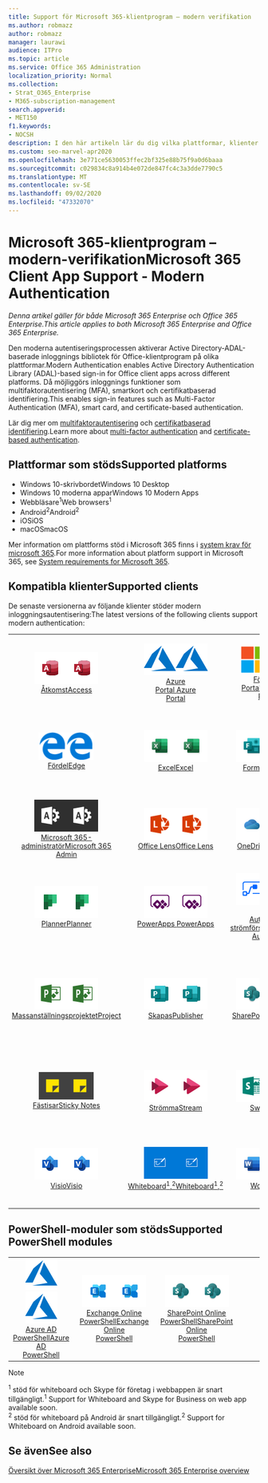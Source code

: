 ```yaml
---
title: Support för Microsoft 365-klientprogram – modern verifikation
ms.author: robmazz
author: robmazz
manager: laurawi
audience: ITPro
ms.topic: article
ms.service: Office 365 Administration
localization_priority: Normal
ms.collection:
- Strat_O365_Enterprise
- M365-subscription-management
search.appverid:
- MET150
f1.keywords:
- NOCSH
description: I den här artikeln lär du dig vilka plattformar, klienter och PowerShell-moduler som stöder modern auktorisering för Microsoft 365.
ms.custom: seo-marvel-apr2020
ms.openlocfilehash: 3e771ce5630053ffec2bf325e88b75f9a0d6baaa
ms.sourcegitcommit: c029834c8a914b4e072de847fc4c3a3dde7790c5
ms.translationtype: MT
ms.contentlocale: sv-SE
ms.lasthandoff: 09/02/2020
ms.locfileid: "47332070"
---
```

# <a name="microsoft-365-client-app-support---modern-authentication"></a><span data-ttu-id="0272c-103">Microsoft 365-klientprogram – modern-verifikation</span><span class="sxs-lookup"><span data-stu-id="0272c-103">Microsoft 365 Client App Support - Modern Authentication</span></span>

<span data-ttu-id="0272c-104">*Denna artikel gäller för både Microsoft 365 Enterprise och Office 365 Enterprise.*</span><span class="sxs-lookup"><span data-stu-id="0272c-104">*This article applies to both Microsoft 365 Enterprise and Office 365 Enterprise.*</span></span>

<span data-ttu-id="0272c-105">Den moderna autentiseringsprocessen aktiverar Active Directory-ADAL-baserade inloggnings bibliotek för Office-klientprogram på olika plattformar.</span><span class="sxs-lookup"><span data-stu-id="0272c-105">Modern Authentication enables Active Directory Authentication Library (ADAL)-based sign-in for Office client apps across different platforms.</span></span> <span data-ttu-id="0272c-106">Då möjliggörs inloggnings funktioner som multifaktorautentisering (MFA), smartkort och certifikatbaserad identifiering.</span><span class="sxs-lookup"><span data-stu-id="0272c-106">This enables sign-in features such as Multi-Factor Authentication (MFA), smart card, and certificate-based authentication.</span></span>

<span data-ttu-id="0272c-107">Lär dig mer om [multifaktorautentisering](https://docs.microsoft.com/azure/active-directory/authentication/multi-factor-authentication) och [certifikatbaserad identifiering](https://docs.microsoft.com/azure/active-directory/active-directory-certificate-based-authentication-get-started).</span><span class="sxs-lookup"><span data-stu-id="0272c-107">Learn more about [multi-factor authentication](https://docs.microsoft.com/azure/active-directory/authentication/multi-factor-authentication) and [certificate-based authentication](https://docs.microsoft.com/azure/active-directory/active-directory-certificate-based-authentication-get-started).</span></span>

## <a name="supported-platforms"></a><span data-ttu-id="0272c-108">Plattformar som stöds</span><span class="sxs-lookup"><span data-stu-id="0272c-108">Supported platforms</span></span>

 - <span data-ttu-id="0272c-109">Windows 10-skrivbordet</span><span class="sxs-lookup"><span data-stu-id="0272c-109">Windows 10 Desktop</span></span>
 - <span data-ttu-id="0272c-110">Windows 10 moderna appar</span><span class="sxs-lookup"><span data-stu-id="0272c-110">Windows 10 Modern Apps</span></span>
 - <span data-ttu-id="0272c-111">Webbläsare<sup>1</sup></span><span class="sxs-lookup"><span data-stu-id="0272c-111">Web browsers<sup>1</sup></span></span>
 - <span data-ttu-id="0272c-112">Android<sup>2</sup></span><span class="sxs-lookup"><span data-stu-id="0272c-112">Android<sup>2</sup></span></span>
 - <span data-ttu-id="0272c-113">iOS</span><span class="sxs-lookup"><span data-stu-id="0272c-113">iOS</span></span>
 - <span data-ttu-id="0272c-114">macOS</span><span class="sxs-lookup"><span data-stu-id="0272c-114">macOS</span></span>

<span data-ttu-id="0272c-115">Mer information om plattforms stöd i Microsoft 365 finns i [system krav för microsoft 365](https://products.office.com/office-system-requirements).</span><span class="sxs-lookup"><span data-stu-id="0272c-115">For more information about platform support in Microsoft 365, see [System requirements for Microsoft 365](https://products.office.com/office-system-requirements).</span></span>

## <a name="supported-clients"></a><span data-ttu-id="0272c-116">Kompatibla klienter</span><span class="sxs-lookup"><span data-stu-id="0272c-116">Supported clients</span></span>

<span data-ttu-id="0272c-117">De senaste versionerna av följande klienter stöder modern inloggningsautentisering:</span><span class="sxs-lookup"><span data-stu-id="0272c-117">The latest versions of the following clients support modern authentication:</span></span>

| | | | | | |
|:---:|:---:|:---:|:---:|:---:|:---:|
| <span data-ttu-id="0272c-118">![Access-ikon](../media/o365-access-64x64.png)</span><span class="sxs-lookup"><span data-stu-id="0272c-118">![Access icon](../media/o365-access-64x64.png)</span></span> <br> [<span data-ttu-id="0272c-119">Åtkomst</span><span class="sxs-lookup"><span data-stu-id="0272c-119">Access</span></span>](https://products.office.com/access) | <span data-ttu-id="0272c-120">![Azure-ikon](../media/o365-azure-64x64.png)</span><span class="sxs-lookup"><span data-stu-id="0272c-120">![Azure icon](../media/o365-azure-64x64.png)</span></span> <br> [<span data-ttu-id="0272c-121">Azure <br> Portal </span><span class="sxs-lookup"><span data-stu-id="0272c-121">Azure <br> Portal </span></span>](https://azure.microsoft.com/features/azure-portal/) | <span data-ttu-id="0272c-122">![Ikonen företags Portal](../media/o365-microsoft-64x64.png)</span><span class="sxs-lookup"><span data-stu-id="0272c-122">![Company portal icon](../media/o365-microsoft-64x64.png)</span></span> <br> [<span data-ttu-id="0272c-123">Företags <br> Portal </span><span class="sxs-lookup"><span data-stu-id="0272c-123">Company <br> Portal </span></span>](https://docs.microsoft.com/intune-user-help/sign-in-to-the-company-portal) | <span data-ttu-id="0272c-124">![Delve-ikon](../media/o365-delve-64x64.png)</span><span class="sxs-lookup"><span data-stu-id="0272c-124">![Delve icon](../media/o365-delve-64x64.png)</span></span> <br> [<span data-ttu-id="0272c-125">Delve</span><span class="sxs-lookup"><span data-stu-id="0272c-125">Delve</span></span>](https://products.office.com/business/intelligent-search) | <span data-ttu-id="0272c-126">![Dynamics 365-ikon](../media/o365-dynamics365-64x64.png)</span><span class="sxs-lookup"><span data-stu-id="0272c-126">![Dynamics 365 icon](../media/o365-dynamics365-64x64.png)</span></span> <br> [<span data-ttu-id="0272c-127">Dynamics 365</span><span class="sxs-lookup"><span data-stu-id="0272c-127">Dynamics 365</span></span>](https://dynamics.microsoft.com) 
| <span data-ttu-id="0272c-128">![Ikonen kant](../media/o365-edge-64x64.png)</span><span class="sxs-lookup"><span data-stu-id="0272c-128">![Edge icon](../media/o365-edge-64x64.png)</span></span> <br> [<span data-ttu-id="0272c-129">Fördel</span><span class="sxs-lookup"><span data-stu-id="0272c-129">Edge</span></span>](https://www.microsoft.com/windows/microsoft-edge) | <span data-ttu-id="0272c-130">![Excel-ikon](../media/o365-excel-64x64.png)</span><span class="sxs-lookup"><span data-stu-id="0272c-130">![Excel icon](../media/o365-excel-64x64.png)</span></span> <br> [<span data-ttu-id="0272c-131">Excel</span><span class="sxs-lookup"><span data-stu-id="0272c-131">Excel</span></span>](https://products.office.com/excel) | <span data-ttu-id="0272c-132">![Formulär ikon](../media/o365-forms-64x64.png)</span><span class="sxs-lookup"><span data-stu-id="0272c-132">![Forms icon](../media/o365-forms-64x64.png)</span></span> <br> [<span data-ttu-id="0272c-133">Formulär</span><span class="sxs-lookup"><span data-stu-id="0272c-133">Forms</span></span>](https://flow.microsoft.com/connectors/shared_microsoftforms/microsoft-forms/) | <span data-ttu-id="0272c-134">![Ikonen Kaizala](../media/o365-kaizala-64x64.png)</span><span class="sxs-lookup"><span data-stu-id="0272c-134">![Kaizala icon](../media/o365-kaizala-64x64.png)</span></span> <br> [<span data-ttu-id="0272c-135">Kaizala</span><span class="sxs-lookup"><span data-stu-id="0272c-135">Kaizala</span></span>](https://products.office.com/en/business/microsoft-kaizala) | <span data-ttu-id="0272c-136">![Ikonen Office.com](../media/o365-office-64x64.png)</span><span class="sxs-lookup"><span data-stu-id="0272c-136">![Office.com icon](../media/o365-office-64x64.png)</span></span> <br> [<span data-ttu-id="0272c-137">Office.com</span><span class="sxs-lookup"><span data-stu-id="0272c-137">Office.com</span></span>](https://www.office.com/) 
| <span data-ttu-id="0272c-138">![Administratörs ikon för Office 365](../media/o365-o365admin-64x64.png)</span><span class="sxs-lookup"><span data-stu-id="0272c-138">![Office 365 Admin icon](../media/o365-o365admin-64x64.png)</span></span> <br> [<span data-ttu-id="0272c-139">Microsoft 365- <br> administratör</span><span class="sxs-lookup"><span data-stu-id="0272c-139">Microsoft 365 <br> Admin</span></span>](https://products.office.com/business/manage-office-365-admin-app) | <span data-ttu-id="0272c-140">![Lins ikonen](../media/o365-lens-64x64.png)</span><span class="sxs-lookup"><span data-stu-id="0272c-140">![Lens icon](../media/o365-lens-64x64.png)</span></span> <br> [<span data-ttu-id="0272c-141">Office Lens</span><span class="sxs-lookup"><span data-stu-id="0272c-141">Office Lens</span></span>](https://www.microsoft.com/p/office-lens/9wzdncrfj3t8?activetab=pivot%3Aoverviewtab) | <span data-ttu-id="0272c-142">![OneDrive för företag-ikon](../media/o365-OneDrive-64x64.png)</span><span class="sxs-lookup"><span data-stu-id="0272c-142">![OneDrive for Business icon](../media/o365-OneDrive-64x64.png)</span></span> <br> [<span data-ttu-id="0272c-143">OneDrive</span><span class="sxs-lookup"><span data-stu-id="0272c-143">OneDrive</span></span>](https://products.office.com/onedrive-for-business/online-cloud-storage) |  <span data-ttu-id="0272c-144">![OneNote-ikon](../media/o365-OneNote-64x64.png)</span><span class="sxs-lookup"><span data-stu-id="0272c-144">![OneNote icon](../media/o365-OneNote-64x64.png)</span></span> <br> [<span data-ttu-id="0272c-145">OneNote</span><span class="sxs-lookup"><span data-stu-id="0272c-145">OneNote</span></span>](https://products.office.com/onenote) | <span data-ttu-id="0272c-146">![Outlook-ikon](../media/o365-outlook-64x64.png)</span><span class="sxs-lookup"><span data-stu-id="0272c-146">![Outlook icon](../media/o365-outlook-64x64.png)</span></span> <br> [<span data-ttu-id="0272c-147">Outlook</span><span class="sxs-lookup"><span data-stu-id="0272c-147">Outlook</span></span>](https://products.office.com/outlook) 
| <span data-ttu-id="0272c-148">![Planner-ikon](../media/o365-planner-64x64.png)</span><span class="sxs-lookup"><span data-stu-id="0272c-148">![Planner icon](../media/o365-planner-64x64.png)</span></span> <br> [<span data-ttu-id="0272c-149">Planner</span><span class="sxs-lookup"><span data-stu-id="0272c-149">Planner</span></span>](https://products.office.com/business/task-management-software) | <span data-ttu-id="0272c-150">![Ikonen PowerApps](../media/o365-powerapps-64x64.png)</span><span class="sxs-lookup"><span data-stu-id="0272c-150">![PowerApps icon](../media/o365-powerapps-64x64.png)</span></span> <br> [<span data-ttu-id="0272c-151">PowerApps </span><span class="sxs-lookup"><span data-stu-id="0272c-151">PowerApps </span></span>](https://powerapps.microsoft.com) | <span data-ttu-id="0272c-152">![Automatisk ström indikator](../media/o365-flow-64x64.png)</span><span class="sxs-lookup"><span data-stu-id="0272c-152">![Power Automate icon](../media/o365-flow-64x64.png)</span></span> <br> [<span data-ttu-id="0272c-153"><br>Automatisk strömförsörjning</span><span class="sxs-lookup"><span data-stu-id="0272c-153">Power <br> Automate</span></span>](https://flow.microsoft.com) | <span data-ttu-id="0272c-154">![Ikonen PowerBI](../media/o365-powerbi-64x64.png)</span><span class="sxs-lookup"><span data-stu-id="0272c-154">![PowerBI icon](../media/o365-powerbi-64x64.png)</span></span> <br> [<span data-ttu-id="0272c-155">Power BI</span><span class="sxs-lookup"><span data-stu-id="0272c-155">Power BI</span></span>](https://powerbi.microsoft.com)| <span data-ttu-id="0272c-156">![PowerPoint-ikon](../media/o365-powerpoint-64x64.png)</span><span class="sxs-lookup"><span data-stu-id="0272c-156">![PowerPoint icon](../media/o365-powerpoint-64x64.png)</span></span> <br> [<span data-ttu-id="0272c-157">PowerPoint</span><span class="sxs-lookup"><span data-stu-id="0272c-157">PowerPoint</span></span>](https://products.office.com/powerpoint) 
| <span data-ttu-id="0272c-158">![Projekt ikon](../media/o365-project-64x64.png)</span><span class="sxs-lookup"><span data-stu-id="0272c-158">![Project icon](../media/o365-project-64x64.png)</span></span> <br> [<span data-ttu-id="0272c-159">Massanställningsprojektet</span><span class="sxs-lookup"><span data-stu-id="0272c-159">Project</span></span>](https://products.office.com/project) | <span data-ttu-id="0272c-160">![Ikonen Publisher](../media/o365-publisher-64x64.png)</span><span class="sxs-lookup"><span data-stu-id="0272c-160">![Publisher icon](../media/o365-publisher-64x64.png)</span></span> <br> [<span data-ttu-id="0272c-161">Skapas</span><span class="sxs-lookup"><span data-stu-id="0272c-161">Publisher</span></span>](https://products.office.com/publisher) | <span data-ttu-id="0272c-162">![SharePoint-ikon](../media/o365-sharepoint-64x64.png)</span><span class="sxs-lookup"><span data-stu-id="0272c-162">![SharePoint icon](../media/o365-sharepoint-64x64.png)</span></span> <br> [<span data-ttu-id="0272c-163">SharePoint</span><span class="sxs-lookup"><span data-stu-id="0272c-163">Sharepoint</span></span>](https://products.office.com/sharepoint) | <span data-ttu-id="0272c-164">![Skype för företag-ikon](../media/o365-skypeforbusiness-64x64.png)</span><span class="sxs-lookup"><span data-stu-id="0272c-164">![Skype for Business icon](../media/o365-skypeforbusiness-64x64.png)</span></span> <br> [<span data-ttu-id="0272c-165">Skype för <br> företag<sup>1</sup></span><span class="sxs-lookup"><span data-stu-id="0272c-165">Skype for <br> Business<sup>1</sup></span></span>](https://www.skype.com/business/) | <span data-ttu-id="0272c-166">![Ikonen StaffHub](../media/o365-staffhub-64x64.png)</span><span class="sxs-lookup"><span data-stu-id="0272c-166">![StaffHub icon](../media/o365-staffhub-64x64.png)</span></span> <br> [<span data-ttu-id="0272c-167">StaffHub</span><span class="sxs-lookup"><span data-stu-id="0272c-167">StaffHub</span></span>](https://products.office.com/microsoft-staffhub/staff-scheduling-software)
| <span data-ttu-id="0272c-168">![Ikonen fästisar](../media/o365-stickynotes-64x64.png)</span><span class="sxs-lookup"><span data-stu-id="0272c-168">![Sticky Notes icon](../media/o365-stickynotes-64x64.png)</span></span> <br> [<span data-ttu-id="0272c-169">Fästisar</span><span class="sxs-lookup"><span data-stu-id="0272c-169">Sticky Notes</span></span>](https://www.microsoft.com/p/microsoft-sticky-notes/9nblggh4qghw) | <span data-ttu-id="0272c-170">![Ström ikonen](../media/o365-stream-64x64.png)</span><span class="sxs-lookup"><span data-stu-id="0272c-170">![Stream icon](../media/o365-stream-64x64.png)</span></span> <br> [<span data-ttu-id="0272c-171">Strömma</span><span class="sxs-lookup"><span data-stu-id="0272c-171">Stream</span></span>](https://stream.microsoft.com) | <span data-ttu-id="0272c-172">![Sway-ikon](../media/o365-sway-64x64.png)</span><span class="sxs-lookup"><span data-stu-id="0272c-172">![Sway icon](../media/o365-sway-64x64.png)</span></span> <br> [<span data-ttu-id="0272c-173">Sway</span><span class="sxs-lookup"><span data-stu-id="0272c-173">Sway</span></span>](https://sway.com) | <span data-ttu-id="0272c-174">![Ikonen Teams](../media/o365-teams-64x64.png)</span><span class="sxs-lookup"><span data-stu-id="0272c-174">![Teams icon](../media/o365-teams-64x64.png)</span></span> <br> [<span data-ttu-id="0272c-175">Teams</span><span class="sxs-lookup"><span data-stu-id="0272c-175">Teams</span></span>](https://products.office.com/microsoft-teams/group-chat-software) | <span data-ttu-id="0272c-176">![Ikonen att göra](../media/o365-todo-64x64.png)</span><span class="sxs-lookup"><span data-stu-id="0272c-176">![To Do icon](../media/o365-todo-64x64.png)</span></span> <br> [<span data-ttu-id="0272c-177">Att göra</span><span class="sxs-lookup"><span data-stu-id="0272c-177">To Do</span></span>](https://todo.microsoft.com) 
| <span data-ttu-id="0272c-178">![Visio-ikon](../media/o365-visio-64x64.png)</span><span class="sxs-lookup"><span data-stu-id="0272c-178">![Visio icon](../media/o365-visio-64x64.png)</span></span> <br> [<span data-ttu-id="0272c-179">Visio</span><span class="sxs-lookup"><span data-stu-id="0272c-179">Visio</span></span>](https://products.office.com/visio/flowchart-software) | <span data-ttu-id="0272c-180">![Whiteboard-ikon](../media/o365-whiteboard-64x64.png)</span><span class="sxs-lookup"><span data-stu-id="0272c-180">![Whiteboard icon](../media/o365-whiteboard-64x64.png)</span></span> <br> [<span data-ttu-id="0272c-181">Whiteboard<sup>1</sup>,<sup>2</sup></span><span class="sxs-lookup"><span data-stu-id="0272c-181">Whiteboard<sup>1</sup>,<sup>2</sup></span></span>](https://whiteboard.microsoft.com/) | <span data-ttu-id="0272c-182">![Word-ikon](../media/o365-word-64x64.png)</span><span class="sxs-lookup"><span data-stu-id="0272c-182">![Word icon](../media/o365-word-64x64.png)</span></span> <br> [<span data-ttu-id="0272c-183">Word</span><span class="sxs-lookup"><span data-stu-id="0272c-183">Word</span></span>](https://products.office.com/word) | <span data-ttu-id="0272c-184">![Yammer-ikon](../media/o365-yammer-64x64.png)</span><span class="sxs-lookup"><span data-stu-id="0272c-184">![Yammer icon](../media/o365-yammer-64x64.png)</span></span> <br> [<span data-ttu-id="0272c-185">Yammer</span><span class="sxs-lookup"><span data-stu-id="0272c-185">Yammer</span></span>](https://products.office.com/yammer/yammer-overview) | <span data-ttu-id="0272c-186">![Yammer-ikon](../media/o365-yammer-64x64.png)</span><span class="sxs-lookup"><span data-stu-id="0272c-186">![Yammer icon](../media/o365-yammer-64x64.png)</span></span> <br> [<span data-ttu-id="0272c-187">Yammer- <br> anmälaren</span><span class="sxs-lookup"><span data-stu-id="0272c-187">Yammer <br> Notifier</span></span>](https://products.office.com/yammer/yammer-overview) |  |

## <a name="supported-powershell-modules"></a><span data-ttu-id="0272c-188">PowerShell-moduler som stöds</span><span class="sxs-lookup"><span data-stu-id="0272c-188">Supported PowerShell modules</span></span>

| | | | | | |
|:---:|:---:|:---:|:---:|:---:|:---:|
| <span data-ttu-id="0272c-189">![Azure-ikon](../media/o365-azure-64x64.png)</span><span class="sxs-lookup"><span data-stu-id="0272c-189">![Azure icon](../media/o365-azure-64x64.png)</span></span> <br> [<span data-ttu-id="0272c-190">Azure AD <br> PowerShell</span><span class="sxs-lookup"><span data-stu-id="0272c-190">Azure AD <br> PowerShell</span></span>](https://docs.microsoft.com/powershell/azure/active-directory/overview?view=azureadps-2.0) | <span data-ttu-id="0272c-191">![Exchange-ikon](../media/o365-exchange-64x64.png)</span><span class="sxs-lookup"><span data-stu-id="0272c-191">![Exchange icon](../media/o365-exchange-64x64.png)</span></span> <br> [<span data-ttu-id="0272c-192">Exchange Online <br> PowerShell</span><span class="sxs-lookup"><span data-stu-id="0272c-192">Exchange Online <br> PowerShell</span></span>](https://docs.microsoft.com/powershell/exchange/exchange-online/exchange-online-powershell?view=exchange-ps) | <span data-ttu-id="0272c-193">![SharePoint-ikon](../media/o365-sharepoint-64x64.png)</span><span class="sxs-lookup"><span data-stu-id="0272c-193">![SharePoint icon](../media/o365-sharepoint-64x64.png)</span></span> <br> [<span data-ttu-id="0272c-194">SharePoint Online <br> PowerShell</span><span class="sxs-lookup"><span data-stu-id="0272c-194">SharePoint Online <br> PowerShell</span></span>](https://docs.microsoft.com/powershell/sharepoint/sharepoint-online/connect-sharepoint-online)

> [!NOTE]
> <span data-ttu-id="0272c-195"><sup>1</sup> stöd för whiteboard och Skype för företag i webbappen är snart tillgängligt.</span><span class="sxs-lookup"><span data-stu-id="0272c-195"><sup>1</sup> Support for Whiteboard and Skype for Business on web app available soon.</span></span> <br>
> <span data-ttu-id="0272c-196"><sup>2</sup> stöd för whiteboard på Android är snart tillgängligt.</span><span class="sxs-lookup"><span data-stu-id="0272c-196"><sup>2</sup> Support for Whiteboard on Android available soon.</span></span>

## <a name="see-also"></a><span data-ttu-id="0272c-197">Se även</span><span class="sxs-lookup"><span data-stu-id="0272c-197">See also</span></span>

[<span data-ttu-id="0272c-198">Översikt över Microsoft 365 Enterprise</span><span class="sxs-lookup"><span data-stu-id="0272c-198">Microsoft 365 Enterprise overview</span></span>](microsoft-365-overview.md)

